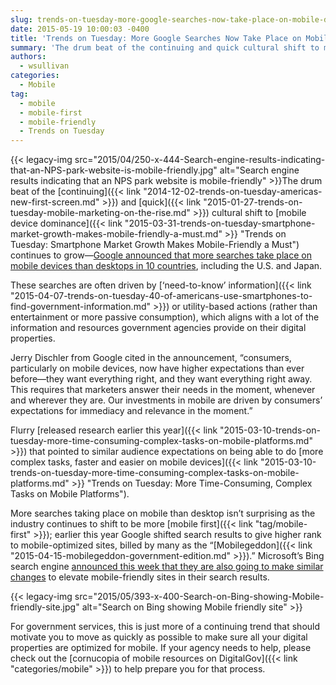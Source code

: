 ```yaml
---
slug: trends-on-tuesday-more-google-searches-now-take-place-on-mobile-devices-than-desktops
date: 2015-05-19 10:00:03 -0400
title: 'Trends on Tuesday: More Google Searches Now Take Place on Mobile Devices than Desktops'
summary: 'The drum beat of the continuing and quick cultural shift to mobile device dominance continues to grow&mdash;Google announced that more searches take place on mobile devices than desktops in 10 countries, including the U.S. and Japan. These searches are often driven'
authors:
  - wsullivan
categories:
  - Mobile
tag:
  - mobile
  - mobile-first
  - mobile-friendly
  - Trends on Tuesday
---
```


{{< legacy-img src="2015/04/250-x-444-Search-engine-results-indicating-that-an-NPS-park-website-is-mobile-friendly.jpg" alt="Search engine results indicating that an NPS park website is mobile-friendly" >}}The drum beat of the [continuing]({{< link "2014-12-02-trends-on-tuesday-americas-new-first-screen.md" >}}) and [quick]({{< link "2015-01-27-trends-on-tuesday-mobile-marketing-on-the-rise.md" >}}) cultural shift to [mobile device dominance]({{< link "2015-03-31-trends-on-tuesday-smartphone-market-growth-makes-mobile-friendly-a-must.md" >}} "Trends on Tuesday: Smartphone Market Growth Makes Mobile-Friendly a Must") continues to grow—[Google announced that more searches take place on mobile devices than desktops in 10 countries](http://adwords.blogspot.com/2015/05/building-for-next-moment.html), including the U.S. and Japan.

These searches are often driven by [‘need-to-know’ information]({{< link "2015-04-07-trends-on-tuesday-40-of-americans-use-smartphones-to-find-government-information.md" >}}) or utility-based actions (rather than entertainment or more passive consumption), which aligns with a lot of the information and resources government agencies provide on their digital properties.

Jerry Dischler from Google cited in the announcement, “consumers, particularly on mobile devices, now have higher expectations than ever before—they want everything right, and they want everything right away. This requires that marketers answer their needs in the moment, whenever and wherever they are. Our investments in mobile are driven by consumers’ expectations for immediacy and relevance in the moment.”

Flurry [released research earlier this year]({{< link "2015-03-10-trends-on-tuesday-more-time-consuming-complex-tasks-on-mobile-platforms.md" >}}) that pointed to similar audience expectations on being able to do [more complex tasks, faster and easier on mobile devices]({{< link "2015-03-10-trends-on-tuesday-more-time-consuming-complex-tasks-on-mobile-platforms.md" >}} "Trends on Tuesday: More Time-Consuming, Complex Tasks on Mobile Platforms").

More searches taking place on mobile than desktop isn’t surprising as the industry continues to shift to be more [mobile first]({{< link "tag/mobile-first" >}}); earlier this year Google shifted search results to give higher rank to mobile-optimized sites, billed by many as the “[Mobilegeddon]({{< link "2015-04-15-mobilegeddon-government-edition.md" >}}).” Microsoft’s Bing search engine [announced this week that they are also going to make similar changes](http://blogs.bing.com/webmaster/2015/05/14/our-approach-to-mobile-friendly-search/) to elevate mobile-friendly sites in their search results.

{{< legacy-img src="2015/05/393-x-400-Search-on-Bing-showing-Mobile-friendly-site.jpg" alt="Search on Bing showing Mobile friendly site" >}}

For government services, this is just more of a continuing trend that should motivate you to move as quickly as possible to make sure all your digital properties are optimized for mobile. If your agency needs to help, please check out the [cornucopia of mobile resources on DigitalGov]({{< link "categories/mobile" >}}) to help prepare you for that process.